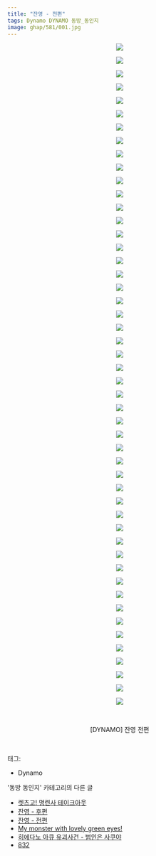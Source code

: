 ```yaml
---
title: "잔영 - 전편"
tags: Dynamo DYNAMO 동방_동인지
image: ghap/581/001.jpg
---
```

<div class="article">
<p style="text-align: center; clear: none; float: none;"><img src="{{ site.nasurl }}/ghap/581/001.jpg"/></p>
<p style="text-align: center; clear: none; float: none;"><img src="{{ site.nasurl }}/ghap/581/002.jpg"/></p>
<p style="text-align: center; clear: none; float: none;"><img src="{{ site.nasurl }}/ghap/581/003.jpg"/></p>
<p style="text-align: center; clear: none; float: none;"><img src="{{ site.nasurl }}/ghap/581/004.jpg"/></p>
<p style="text-align: center; clear: none; float: none;"><img src="{{ site.nasurl }}/ghap/581/005.jpg"/></p>
<p style="text-align: center; clear: none; float: none;"><img src="{{ site.nasurl }}/ghap/581/006.jpg"/></p>
<p style="text-align: center; clear: none; float: none;"><img src="{{ site.nasurl }}/ghap/581/007.jpg"/></p>
<p style="text-align: center; clear: none; float: none;"><img src="{{ site.nasurl }}/ghap/581/008.jpg"/></p>
<p style="text-align: center; clear: none; float: none;"><img src="{{ site.nasurl }}/ghap/581/009.jpg"/></p>
<p style="text-align: center; clear: none; float: none;"><img src="{{ site.nasurl }}/ghap/581/010.jpg"/></p>
<p style="text-align: center; clear: none; float: none;"><img src="{{ site.nasurl }}/ghap/581/011.jpg"/></p>
<p style="text-align: center; clear: none; float: none;"><img src="{{ site.nasurl }}/ghap/581/012.jpg"/></p>
<p style="text-align: center; clear: none; float: none;"><img src="{{ site.nasurl }}/ghap/581/013.jpg"/></p>
<p style="text-align: center; clear: none; float: none;"><img src="{{ site.nasurl }}/ghap/581/014.jpg"/></p>
<p style="text-align: center; clear: none; float: none;"><img src="{{ site.nasurl }}/ghap/581/015.jpg"/></p>
<p style="text-align: center; clear: none; float: none;"><img src="{{ site.nasurl }}/ghap/581/016.jpg"/></p>
<p style="text-align: center; clear: none; float: none;"><img src="{{ site.nasurl }}/ghap/581/017.jpg"/></p>
<p style="text-align: center; clear: none; float: none;"><img src="{{ site.nasurl }}/ghap/581/018.jpg"/></p>
<p style="text-align: center; clear: none; float: none;"><img src="{{ site.nasurl }}/ghap/581/019.jpg"/></p>
<p style="text-align: center; clear: none; float: none;"><img src="{{ site.nasurl }}/ghap/581/020.jpg"/></p>
<p style="text-align: center; clear: none; float: none;"><img src="{{ site.nasurl }}/ghap/581/021.jpg"/></p>
<p style="text-align: center; clear: none; float: none;"><img src="{{ site.nasurl }}/ghap/581/022.jpg"/></p>
<p style="text-align: center; clear: none; float: none;"><img src="{{ site.nasurl }}/ghap/581/023.jpg"/></p>
<p style="text-align: center; clear: none; float: none;"><img src="{{ site.nasurl }}/ghap/581/024.jpg"/></p>
<p style="text-align: center; clear: none; float: none;"><img src="{{ site.nasurl }}/ghap/581/025.jpg"/></p>
<p style="text-align: center; clear: none; float: none;"><img src="{{ site.nasurl }}/ghap/581/026.jpg"/></p>
<p style="text-align: center; clear: none; float: none;"><img src="{{ site.nasurl }}/ghap/581/027.jpg"/></p>
<p style="text-align: center; clear: none; float: none;"><img src="{{ site.nasurl }}/ghap/581/028.jpg"/></p>
<p style="text-align: center; clear: none; float: none;"><img src="{{ site.nasurl }}/ghap/581/029.jpg"/></p>
<p style="text-align: center; clear: none; float: none;"><img src="{{ site.nasurl }}/ghap/581/030.jpg"/></p>
<p style="text-align: center; clear: none; float: none;"><img src="{{ site.nasurl }}/ghap/581/031.jpg"/></p>
<p style="text-align: center; clear: none; float: none;"><img src="{{ site.nasurl }}/ghap/581/032.jpg"/></p>
<p style="text-align: center; clear: none; float: none;"><img src="{{ site.nasurl }}/ghap/581/033.jpg"/></p>
<p style="text-align: center; clear: none; float: none;"><img src="{{ site.nasurl }}/ghap/581/034.jpg"/></p>
<p style="text-align: center; clear: none; float: none;"><img src="{{ site.nasurl }}/ghap/581/035.jpg"/></p>
<p style="text-align: center; clear: none; float: none;"><img src="{{ site.nasurl }}/ghap/581/036.jpg"/></p>
<p style="text-align: center; clear: none; float: none;"><img src="{{ site.nasurl }}/ghap/581/037.jpg"/></p>
<p style="text-align: center; clear: none; float: none;"><img src="{{ site.nasurl }}/ghap/581/038.jpg"/></p>
<p style="text-align: center; clear: none; float: none;"><img src="{{ site.nasurl }}/ghap/581/039.jpg"/></p>
<p style="text-align: center; clear: none; float: none;"><img src="{{ site.nasurl }}/ghap/581/040.jpg"/></p>
<p style="text-align: center; clear: none; float: none;"><img src="{{ site.nasurl }}/ghap/581/041.jpg"/></p>
<p style="text-align: center; clear: none; float: none;"><img src="{{ site.nasurl }}/ghap/581/042.jpg"/></p>
<p style="text-align: center; clear: none; float: none;"><img src="{{ site.nasurl }}/ghap/581/043.jpg"/></p>
<p style="text-align: center; clear: none; float: none;"><img src="{{ site.nasurl }}/ghap/581/044.jpg"/></p>
<p style="text-align: center; clear: none; float: none;"><img src="{{ site.nasurl }}/ghap/581/045.jpg"/></p>
<p style="text-align: center; clear: none; float: none;"><img src="{{ site.nasurl }}/ghap/581/046.jpg"/></p>
<p style="text-align: center; clear: none; float: none;"><img src="{{ site.nasurl }}/ghap/581/047.jpg"/></p>
<p style="text-align: center; clear: none; float: none;"><img src="{{ site.nasurl }}/ghap/581/048.jpg"/></p>
<p style="text-align: center; clear: none; float: none;"><img src="{{ site.nasurl }}/ghap/581/049.jpg"/></p>
<p style="text-align: center; clear: none; float: none;"><img src="{{ site.nasurl }}/ghap/581/050.jpg"/></p>
<p style="text-align: center; clear: none; float: none;"><br/></p>
<p style="text-align: center; clear: none; float: none;">[DYNAMO] 잔영 전편</p>
<p><br/></p>
</div><div class="tagTrail">
<p>태그: </p>
<ul>
<li>Dynamo</li>
</ul>
</div><div class="another">
<p>'동방 동인지' 카테고리의 다른 글</p>
<ul>
<li><a href="/2016-06-27-ghap_583">렛츠고! 명련사 테이크아웃</a></li>
<li><a href="/2016-06-27-ghap_582">잔영 - 후편</a></li>
<li><a href="/2016-06-27-ghap_581">잔영 - 전편</a></li>
<li><a href="/2016-06-27-ghap_580">My monster with lovely green eyes!</a></li>
<li><a href="/2016-06-27-ghap_579">히에다노 아큐 유괴사건 - 범인은 사쿠야</a></li>
<li><a href="/2016-06-27-ghap_578">832</a></li>
</ul>
</div><div class="cb_module cb_fluid">
<div class="cb_wrt cb_profile">
</div><!-- commentList close -->
</div>